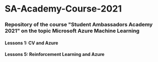 # SA-Academy-Course-2021
### Repository of the course "Student Ambassadors Academy 2021" on the topic Microsoft Azure Machine Learning
#### Lessons 1: CV and Azure
#### Lessons 5: Reinforcement Learning and Azure
